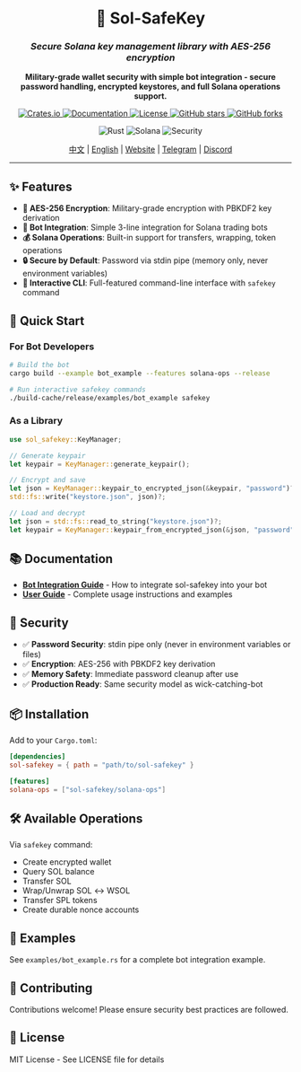<div align="center">
    <h1>🔐 Sol-SafeKey</h1>
    <h3><em>Secure Solana key management library with AES-256 encryption</em></h3>
</div>

<p align="center">
    <strong>Military-grade wallet security with simple bot integration - secure password handling, encrypted keystores, and full Solana operations support.</strong>
</p>

<p align="center">
    <a href="https://crates.io/crates/sol-safekey">
        <img src="https://img.shields.io/crates/v/sol-safekey.svg" alt="Crates.io">
    </a>
    <a href="https://docs.rs/sol-safekey">
        <img src="https://docs.rs/sol-safekey/badge.svg" alt="Documentation">
    </a>
    <a href="https://github.com/0xfnzero/sol-safekey/blob/main/LICENSE">
        <img src="https://img.shields.io/badge/license-MIT-blue.svg" alt="License">
    </a>
    <a href="https://github.com/0xfnzero/sol-safekey">
        <img src="https://img.shields.io/github/stars/0xfnzero/sol-safekey?style=social" alt="GitHub stars">
    </a>
    <a href="https://github.com/0xfnzero/sol-safekey/network">
        <img src="https://img.shields.io/github/forks/0xfnzero/sol-safekey?style=social" alt="GitHub forks">
    </a>
</p>

<p align="center">
    <img src="https://img.shields.io/badge/Rust-000000?style=for-the-badge&logo=rust&logoColor=white" alt="Rust">
    <img src="https://img.shields.io/badge/Solana-9945FF?style=for-the-badge&logo=solana&logoColor=white" alt="Solana">
    <img src="https://img.shields.io/badge/Security-FF0000?style=for-the-badge&logo=security&logoColor=white" alt="Security">
</p>

<p align="center">
    <a href="https://github.com/0xfnzero/sol-safekey/blob/main/README_CN.md">中文</a> |
    <a href="https://github.com/0xfnzero/sol-safekey/blob/main/README.md">English</a> |
    <a href="https://fnzero.dev/">Website</a> |
    <a href="https://t.me/fnzero_group">Telegram</a> |
    <a href="https://discord.gg/vuazbGkqQE">Discord</a>
</p>

---

## ✨ Features

- **🔐 AES-256 Encryption**: Military-grade encryption with PBKDF2 key derivation
- **🤖 Bot Integration**: Simple 3-line integration for Solana trading bots
- **💰 Solana Operations**: Built-in support for transfers, wrapping, token operations
- **🔒 Secure by Default**: Password via stdin pipe (memory only, never environment variables)
- **🎯 Interactive CLI**: Full-featured command-line interface with `safekey` command

## 🚀 Quick Start

### For Bot Developers

```bash
# Build the bot
cargo build --example bot_example --features solana-ops --release

# Run interactive safekey commands
./build-cache/release/examples/bot_example safekey
```

### As a Library

```rust
use sol_safekey::KeyManager;

// Generate keypair
let keypair = KeyManager::generate_keypair();

// Encrypt and save
let json = KeyManager::keypair_to_encrypted_json(&keypair, "password")?;
std::fs::write("keystore.json", json)?;

// Load and decrypt
let json = std::fs::read_to_string("keystore.json")?;
let keypair = KeyManager::keypair_from_encrypted_json(&json, "password")?;
```

## 📚 Documentation

- **[Bot Integration Guide](BOT_INTEGRATION.md)** - How to integrate sol-safekey into your bot
- **[User Guide](USER_GUIDE.md)** - Complete usage instructions and examples

## 🔐 Security

- ✅ **Password Security**: stdin pipe only (never in environment variables or files)
- ✅ **Encryption**: AES-256 with PBKDF2 key derivation
- ✅ **Memory Safety**: Immediate password cleanup after use
- ✅ **Production Ready**: Same security model as wick-catching-bot

## 📦 Installation

Add to your `Cargo.toml`:

```toml
[dependencies]
sol-safekey = { path = "path/to/sol-safekey" }

[features]
solana-ops = ["sol-safekey/solana-ops"]
```

## 🛠️ Available Operations

Via `safekey` command:
- Create encrypted wallet
- Query SOL balance
- Transfer SOL
- Wrap/Unwrap SOL ↔ WSOL
- Transfer SPL tokens
- Create durable nonce accounts

## 📖 Examples

See `examples/bot_example.rs` for a complete bot integration example.

## 🤝 Contributing

Contributions welcome! Please ensure security best practices are followed.

## 📄 License

MIT License - See LICENSE file for details
